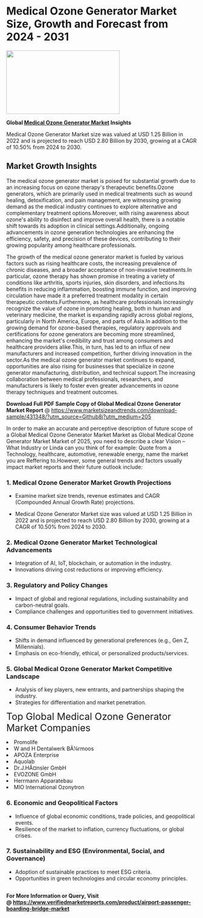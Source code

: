<H1>Medical Ozone Generator Market Size, Growth and Forecast from 2024 - 2031</H1><img class="aligncenter size-medium wp-image-584254" src="https://thirdeyenews.in/wp-content/uploads/2024/09/Global-Market-Research-300x168.jpeg" alt="" width="300" height="168" /><p><strong>Global&nbsp;<a href="https://www.marketsizeandtrends.com/download-sample/431348/?utm_source=Github8j?utm_medium=205">Medical Ozone Generator Market</a> Insights</strong></p><p>Medical Ozone Generator Market size was valued at USD 1.25 Billion in 2022 and is projected to reach USD 2.80 Billion by 2030, growing at a CAGR of 10.50% from 2024 to 2030.</p><p><h2>Market Growth Insights</h2> <p>The medical ozone generator market is poised for substantial growth due to an increasing focus on ozone therapy's therapeutic benefits.Ozone generators, which are primarily used in medical treatments such as wound healing, detoxification, and pain management, are witnessing growing demand as the medical industry continues to explore alternative and complementary treatment options.Moreover, with rising awareness about ozone's ability to disinfect and improve overall health, there is a notable shift towards its adoption in clinical settings.Additionally, ongoing advancements in ozone generation technologies are enhancing the efficiency, safety, and precision of these devices, contributing to their growing popularity among healthcare professionals.</p> <p>The growth of the medical ozone generator market is fueled by various factors such as rising healthcare costs, the increasing prevalence of chronic diseases, and a broader acceptance of non-invasive treatments.In particular, ozone therapy has shown promise in treating a variety of conditions like arthritis, sports injuries, skin disorders, and infections.Its benefits in reducing inflammation, boosting immune function, and improving circulation have made it a preferred treatment modality in certain therapeutic contexts.Furthermore, as healthcare professionals increasingly recognize the value of ozone in promoting healing, both in human and veterinary medicine, the market is expanding rapidly across global regions, particularly in North America, Europe, and parts of Asia.In addition to the growing demand for ozone-based therapies, regulatory approvals and certifications for ozone generators are becoming more streamlined, enhancing the market's credibility and trust among consumers and healthcare providers alike.This, in turn, has led to an influx of new manufacturers and increased competition, further driving innovation in the sector.As the medical ozone generator market continues to expand, opportunities are also rising for businesses that specialize in ozone generator manufacturing, distribution, and technical support.The increasing collaboration between medical professionals, researchers, and manufacturers is likely to foster even greater advancements in ozone therapy techniques and treatment outcomes.<p><span class=""><strong>Download Full PDF Sample Copy of Global Medical Ozone Generator Market Report</strong> @ <a href="https://www.marketsizeandtrends.com/download-sample/431348/?utm_source=Github8j?utm_medium=205" target="_blank">https://www.marketsizeandtrends.com/download-sample/431348/?utm_source=Github8j?utm_medium=205</a></span></p><p>In order to make an accurate and perceptive description of future scope of a Global&nbsp;Medical Ozone Generator Market Market as Global&nbsp;Medical Ozone Generator Market Market of 2025, you need to describe a clear Vision &ndash; What Industry or Linda can you think of for example: Quote from a Technology, healthcare, automotive, renewable energy, name the market you are Reffering to.However, some general trends and factors usually impact market reports and their future outlook include:</p><h3>1.&nbsp;<strong>Medical Ozone Generator Market Growth Projections</strong></h3><ul><li>Examine market size trends, revenue estimates and CAGR (Compounded Annual Growth Rate) projections.</li><li><p>Medical Ozone Generator Market size was valued at USD 1.25 Billion in 2022 and is projected to reach USD 2.80 Billion by 2030, growing at a CAGR of 10.50% from 2024 to 2030.</p></li></ul><h3>2.&nbsp;<strong>Medical Ozone Generator Market Technological Advancements</strong></h3><ul><li>Integration of AI, IoT, blockchain, or automation in the industry.</li><li>Innovations driving cost reductions or improving efficiency.</li></ul><h3>3.&nbsp;<strong>Regulatory and Policy Changes</strong></h3><ul><li>Impact of global and regional regulations, including sustainability and carbon-neutral goals.</li><li>Compliance challenges and opportunities tied to government initiatives.</li></ul><h3>4.&nbsp;<strong>Consumer Behavior Trends</strong></h3><ul><li>Shifts in demand influenced by generational preferences (e.g., Gen Z, Millennials).</li><li>Emphasis on eco-friendly, ethical, or personalized products/services.</li></ul><h3>5.&nbsp;<strong>Global Medical Ozone Generator Market Competitive Landscape</strong></h3><ul><li>Analysis of key players, new entrants, and partnerships shaping the industry.</li><li>Strategies for differentiation and market penetration.</li></ul><p data-pm-slice="1 1 []"><span style="color: inherit; font-family: inherit; font-size: 25px;">Top Global Medical Ozone Generator Market Companies</span></p><div class="" data-test-id=""><p><li>Promolife</li><li> W and H Dentalwerk BÃ¼rmoos</li><li> APOZA Enterprise</li><li> Aquolab</li><li> Dr.J.HÃ¤nsler GmbH</li><li> EVOZONE GmbH</li><li> Herrmann Apparatebau</li><li> MIO International Ozonytron</li></p></div><h3>6.&nbsp;<strong>Economic and Geopolitical Factors</strong></h3><ul><li>Influence of global economic conditions, trade policies, and geopolitical events.</li><li>Resilience of the market to inflation, currency fluctuations, or global crises.</li></ul><h3>7.&nbsp;<strong>Sustainability and ESG (Environmental, Social, and Governance)</strong></h3><ul><li>Adoption of sustainable practices to meet ESG criteria.</li><li>Opportunities in green technologies and circular economy principles.</li></ul><h2><strong style="font-size: 14px;">For More Information or Query, Visit @&nbsp;</strong><a style="background-color: #ffffff; font-size: 14px;" href="https://www.marketsizeandtrends.com/report/medical-ozone-generator-market/" target="_blank">https://www.verifiedmarketreports.com/product/airport-passenger-boarding-bridge-market</a></h2>